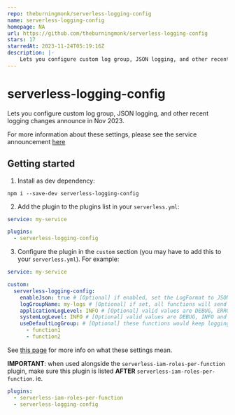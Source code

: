 ```yaml
---
repo: theburningmonk/serverless-logging-config
name: serverless-logging-config
homepage: NA
url: https://github.com/theburningmonk/serverless-logging-config
stars: 17
starredAt: 2023-11-24T05:19:16Z
description: |-
    Lets you configure custom log group, JSON logging, and other recent logging changes announce in Nov 2023
---
```


# serverless-logging-config

Lets you configure custom log group, JSON logging, and other recent logging changes announce in Nov 2023.

For more information about these settings, please see the service announcement [here](https://aws.amazon.com/about-aws/whats-new/2023/11/aws-lambda-controls-search-filter-aggregate-lambda-function-logs)

## Getting started

1. Install as dev dependency:

`npm i --save-dev serverless-logging-config`

2. Add the plugin to the plugins list in your `serverless.yml`:

```yml
service: my-service

plugins:
  - serverless-logging-config
```

3. Configure the plugin in the `custom` section (you may have to add this to your `serverless.yml`). For example:

```yml
service: my-service

custom:
  serverless-logging-config:
    enableJson: true # [Optional] if enabled, set the LogFormat to JSON
    logGroupName: my-logs # [Optional] if set, all functions will send logs this log group
    applicationLogLevel: INFO # [Optional] valid values are DEBUG, ERROR, FATAL, INFO, TRACE and WARN
    systemLogLevel: INFO # [Optional] valid values are DEBUG, INFO and WARN
    useDefaultLogGroup: # [Optional] these functions would keep logging to their default log group
      - function1
      - function2
```

See [this page](https://docs.aws.amazon.com/AWSCloudFormation/latest/UserGuide/aws-properties-lambda-function-loggingconfig.html) for more info on what these settings mean.

**IMPORTANT**: when used alongside the `serverless-iam-roles-per-function` plugin, make sure this plugin is listed **AFTER** `serverless-iam-roles-per-function`. ie.

```yml
plugins:
  - serverless-iam-roles-per-function
  - serverless-logging-config
```

